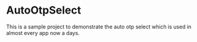 # AutoOtpSelect
This is a sample project to demonstrate the auto otp select which is used in almost every app now a days.
